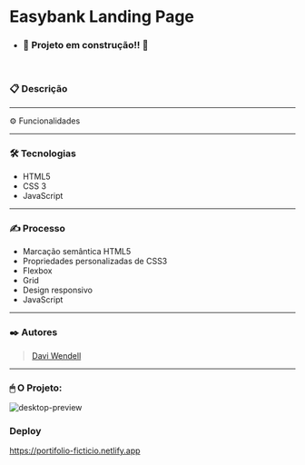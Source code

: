 # Easybank Landing Page

- ### :construction: Projeto em construção!! :construction:

<br>

### 📋 Descrição

<hr>

⚙ Funcionalidades

<hr>

### 🛠️ Tecnologias
- HTML5 
- CSS 3 
- JavaScript

<hr>

### ✍️ Processo
- Marcação semântica HTML5
- Propriedades personalizadas de CSS3
- Flexbox
- Grid
- Design responsivo
- JavaScript

<hr>


 
  ### ✒️ Autores
 > <a href="https://www.linkedin.com/in/davi-wendell/">Davi Wendell</a> <br>
 > 
  
  <hr>

### 🖱 O Projeto:
![desktop-preview](https://user-images.githubusercontent.com/119756640/220967289-c4ac85c4-3853-49be-b67f-cbc14c0c8c32.jpg)


### Deploy
https://portifolio-ficticio.netlify.app
